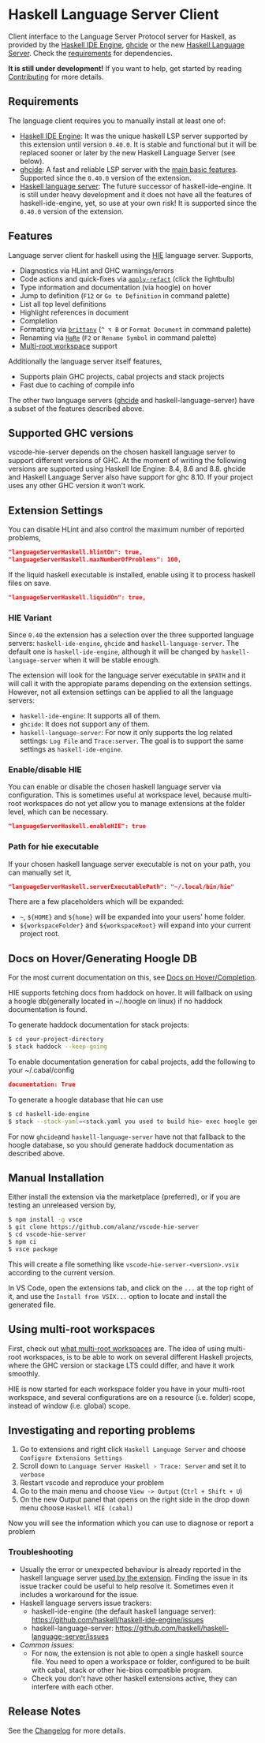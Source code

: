 # Haskell Language Server Client

Client interface to the Language Server Protocol server for Haskell, as provided by the [Haskell IDE Engine](https://github.com/haskell/haskell-ide-engine), [ghcide](https://github.com/digital-asset/ghcide) or the new [Haskell Language Server](https://github.com/haskell/haskell-language-server).
Check the [requirements](#user-content-requirements) for dependencies.

**It is still under development!** If you want to help, get started by reading [Contributing](https://github.com/alanz/vscode-hie-server/blob/master/Contributing.md) for more details.

## Requirements

The language client requires you to manually install at least one of:

- [Haskell IDE Engine](https://github.com/haskell/haskell-ide-engine#installation): It was the unique haskell LSP server supported by this extension until version `0.40.0`. It is stable and functional but it will be replaced sooner or later by the new Haskell Language Server (see below).
- [ghcide](https://github.com/digital-asset/ghcide#install-ghcide): A fast and reliable LSP server with the [main basic features](https://github.com/digital-asset/ghcide#features). Supported since the `0.40.0` version of the extension.
- [Haskell language server](https://github.com/haskell/haskell-language-server#installation): The future successor of haskell-ide-engine. It is still under heavy development and it does not have all the features of haskell-ide-engine, yet, so use at your own risk! It is supported since the `0.40.0` version of the extension.

## Features

Language server client for haskell using the [HIE](https://github.com/haskell/haskell-ide-engine) language server. Supports,

- Diagnostics via HLint and GHC warnings/errors
- Code actions and quick-fixes via [`apply-refact`](https://github.com/mpickering/apply-refact) (click the lightbulb)
- Type information and documentation (via hoogle) on hover
- Jump to definition (`F12` or `Go to Definition` in command palette)
- List all top level definitions
- Highlight references in document
- Completion
- Formatting via [`brittany`](https://github.com/lspitzner/brittany) (`^ ⌥ B` or `Format Document` in command palette)
- Renaming via [`HaRe`](https://github.com/alanz/HaRe) (`F2` or `Rename Symbol` in command palette)
- [Multi-root workspace](https://code.visualstudio.com/docs/editor/multi-root-workspaces) support

Additionally the language server itself features,

- Supports plain GHC projects, cabal projects and stack projects
- Fast due to caching of compile info

The other two language servers ([ghcide](https://github.com/digital-asset/ghcide#features) and haskell-language-server) have a subset of the features described above.

## Supported GHC versions

vscode-hie-server depends on the chosen haskell language server to support different versions of GHC. At the moment of writing the following versions are supported using Haskell Ide Engine: 8.4, 8.6 and 8.8. ghcide and Haskell Language Server also have support for ghc 8.10. If your project uses any other GHC version it won't work.

## Extension Settings

You can disable HLint and also control the maximum number of reported problems,

```json
"languageServerHaskell.hlintOn": true,
"languageServerHaskell.maxNumberOfProblems": 100,
```

If the liquid haskell executable is installed, enable using it to
process haskell files on save.

```json
"languageServerHaskell.liquidOn": true,
```

### HIE Variant

Since `0.40` the extension has a selection over the three supported language servers:
`haskell-ide-engine`, `ghcide` and `haskell-language-server`.
The default one is `haskell-ide-engine`, although it will be changed by `haskell-language-server`
when it will be stable enough.

The extension will look for the language server executable in `$PATH` and it will call it
with the appropiate params depending on the extension settings.
However, not all extension settings can be applied to all the language servers:

- `haskell-ide-engine`: It supports all of them.
- `ghcide`: It does not support any of them.
- `haskell-language-server`: For now it only supports the log related settings: `Log File` and `Trace:server`. The goal is to support the same settings as `haskell-ide-engine`.

### Enable/disable HIE

You can enable or disable the chosen haskell language server via configuration. This is sometimes useful at workspace level, because multi-root workspaces do not yet allow you to manage extensions at the folder level, which can be necessary.

```json
"languageServerHaskell.enableHIE": true
```

### Path for hie executable

If your chosen haskell language server executable is not on your path, you can manually set it,

```json
"languageServerHaskell.serverExecutablePath": "~/.local/bin/hie"
```

There are a few placeholders which will be expanded:

- `~`, `${HOME}` and `${home}` will be expanded into your users' home folder.
- `${workspaceFolder}` and `${workspaceRoot}` will expand into your current project root.

## Docs on Hover/Generating Hoogle DB

For the most current documentation on this, see [Docs on Hover/Completion](https://github.com/haskell/haskell-ide-engine#docs-on-hovercompletion).

HIE supports fetching docs from haddock on hover. It will fallback on using a hoogle db(generally located in ~/.hoogle on linux)
if no haddock documentation is found.

To generate haddock documentation for stack projects:

```bash
$ cd your-project-directory
$ stack haddock --keep-going
```

To enable documentation generation for cabal projects, add the following to your ~/.cabal/config

```json
documentation: True
```

To generate a hoogle database that hie can use

```bash
$ cd haskell-ide-engine
$ stack --stack-yaml=<stack.yaml you used to build hie> exec hoogle generate
```

For now `ghcide`and `haskell-language-server` have not that fallback to the hoogle database, so
you should generate haddock documentation as described above.

## Manual Installation

Either install the extension via the marketplace (preferred), or if you are testing an unreleased version by,

```bash
$ npm install -g vsce
$ git clone https://github.com/alanz/vscode-hie-server
$ cd vscode-hie-server
$ npm ci
$ vsce package
```

This will create a file something like `vscode-hie-server-<version>.vsix`
according to the current version.

In VS Code, open the extensions tab, and click on the `...` at the top right of it,
and use the `Install from VSIX...` option to locate and install the generated file.

## Using multi-root workspaces

First, check out [what multi-root workspaces](https://code.visualstudio.com/docs/editor/multi-root-workspaces) are. The idea of using multi-root workspaces, is to be able to work on several different Haskell projects, where the GHC version or stackage LTS could differ, and have it work smoothly.

HIE is now started for each workspace folder you have in your multi-root workspace, and several configurations are on a resource (i.e. folder) scope, instead of window (i.e. global) scope.

## Investigating and reporting problems

1.  Go to extensions and right click `Haskell Language Server` and choose `Configure Extensions Settings`
2.  Scroll down to `Language Server Haskell › Trace: Server` and set it to `verbose`
3.  Restart vscode and reproduce your problem
4.  Go to the main menu and choose `View -> Output` (`Ctrl + Shift + U`)
5.  On the new Output panel that opens on the right side in the drop down menu choose `Haskell HIE (cabal)`

Now you will see the information which you can use to diagnose or report a problem

### Troubleshooting

* Usually the error or unexpected behaviour is already reported in the haskell language server [used by the extension](#hie-variant). Finding the issue in its issue tracker could be useful to help resolve it. Sometimes even it includes a workaround for the issue.
* Haskell language servers issue trackers:
  * haskell-ide-engine (the default haskell language server): https://github.com/haskell/haskell-ide-engine/issues
  * haskell-language-server: https://github.com/haskell/haskell-language-server/issues
* *Common issues*:
  * For now, the extension is not able to open a single haskell source file. You need to open a workspace or folder, configured to be built with cabal, stack or other hie-bios compatible program.
  * Check you don't have other haskell extensions active, they can interfere with each other.

## Release Notes

See the [Changelog](https://github.com/alanz/vscode-hie-server/blob/master/Changelog.md) for more details.
